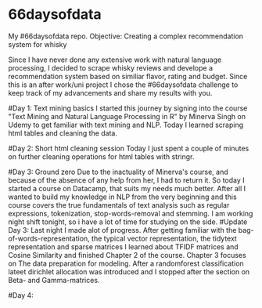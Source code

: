 # 66daysofdata
My #66daysofdata repo. Objective: Creating a complex recommendation system for whisky

Since I have never done any extensive work with natural language processing, I decided to scrape whisky reviews and develope a recommendation system based on similiar flavor, rating and budget. Since this is an after work/uni project I chose the #66daysofdata challenge to keep track of my advancements and share my results with you.

#Day 1: Text mining basics
I started this journey by signing into the course "Text Mining and Natural Language Processing in R" by Minerva Singh on Udemy to get familiar with text mining and NLP. Today I learned scraping html tables and cleaning the data.

#Day 2: Short html cleaning session
Today I just spent a couple of minutes on further cleaning operations for html tables with stringr.

#Day 3: Ground zero
Due to the inactuality of Minerva's course, and because of the absence of any help from her, I had to return it. So today I started a course on Datacamp, that suits my needs much better. After all I wanted to build my knowledge in NLP from the very beginning and this course covers the true fundamentals of text analysis such as regular expressions, tokenization, stop-words-removal and stemming. I am working night shift tonight, so i have a lot of time for studying on the side. 
#Update Day 3: 
Last night I made alot of progress. After getting familiar with the bag-of-words-representation, the typical vector representation, the tidytext representation and sparse matrices I learned about TFIDF matrices and Cosine Similarity and finished Chapter 2 of the course. Chapter 3 focuses on The data preparation for modeling. After a randomforest classification lateet dirichlet allocation was introduced and I stopped after the section on Beta- and Gamma-matrices.

#Day 4: 
